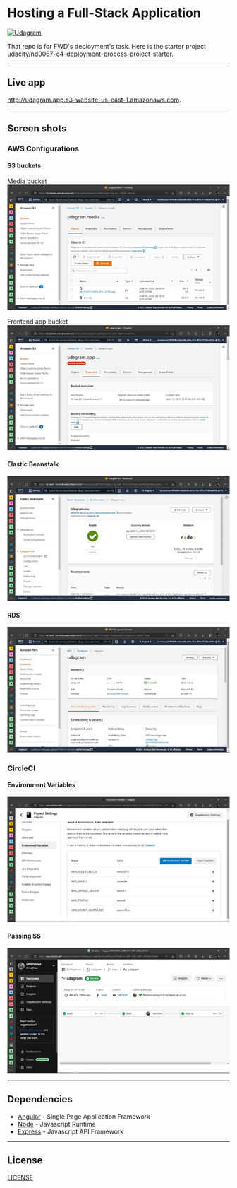 # Hosting a Full-Stack Application

[![Udagram](https://circleci.com/gh/omareloui/Udagram.svg?style=svg)](https://circleci.com/gh/circleci/Udagram)

That repo is for FWD's deployment's task. Here is the starter project [udacity/nd0067-c4-deployment-process-project-starter](https://github.com/udacity/nd0067-c4-deployment-process-project-starter).

---

## Live app

<http://udagram.app.s3-website-us-east-1.amazonaws.com>.

---

## Screen shots

### **AWS Configurations**

#### **S3 buckets**

Media bucket
![media bucket](screenshots/s3-media.webp)

Frontend app bucket
![app bucket](screenshots/s3-web-app.webp)

#### **Elastic Beanstalk**

![aws eb](/screenshots/aws-eb.webp)

#### **RDS**

![aws rds](/screenshots/aws-postgres.webp)

### **CircleCI**

#### **Environment Variables**

![circle ci config](/screenshots/circleci-config.webp)

#### **Passing SS**

![circle ci passing ci](/screenshots/circleci.webp)

---

## Dependencies

- [Angular](https://angular.io/) - Single Page Application Framework
- [Node](https://nodejs.org) - Javascript Runtime
- [Express](https://expressjs.com/) - Javascript API Framework

---

## License

[LICENSE](/LICENSE.txt)
